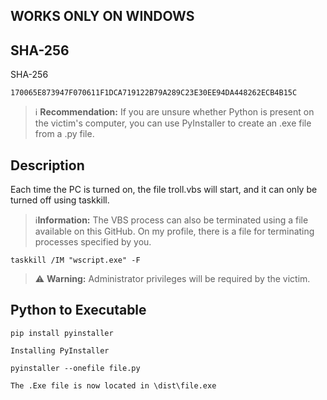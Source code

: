 ## WORKS ONLY ON WINDOWS

## SHA-256
SHA-256
```
170065E873947F070611F1DCA719122B79A289C23E30EE94DA448262ECB4B15C
```
> ℹ️ **Recommendation:**
> If you are unsure whether Python is present on the victim's computer, you can use PyInstaller to create an .exe file from a .py file.

## Description
Each time the PC is turned on, the file troll.vbs will start, and it can only be turned off using taskkill.

> ℹ️**Information:**
> The VBS process can also be terminated using a file available on this GitHub. On my profile, there is a file for terminating processes specified by you.
```
taskkill /IM "wscript.exe" -F
```
> ⚠️ **Warning:**
> Administrator privileges will be required by the victim.

## Python to Executable

```
pip install pyinstaller
```
`Installing PyInstaller`
```
pyinstaller --onefile file.py
```
`The .Exe file is now located in \dist\file.exe`
